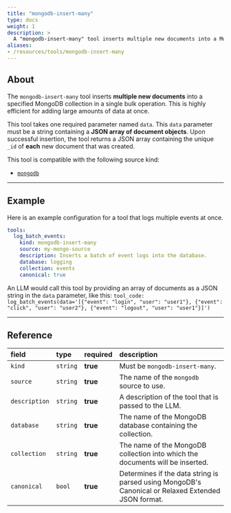 ```yaml
---
title: "mongodb-insert-many"
type: docs
weight: 1
description: > 
  A "mongodb-insert-many" tool inserts multiple new documents into a MongoDB collection.
aliases:
- /resources/tools/mongodb-insert-many
---
```


## About

The `mongodb-insert-many` tool inserts **multiple new documents** into a specified MongoDB collection in a single bulk operation. This is highly efficient for adding large amounts of data at once.

This tool takes one required parameter named `data`. This `data` parameter must be a string containing a **JSON array of document objects**. Upon successful insertion, the tool returns a JSON array containing the unique `_id` of **each** new document that was created.

This tool is compatible with the following source kind:

* [`mongodb`](../../sources/mongodb.md)

---

## Example

Here is an example configuration for a tool that logs multiple events at once.

```yaml
tools:
  log_batch_events:
    kind: mongodb-insert-many
    source: my-mongo-source
    description: Inserts a batch of event logs into the database.
    database: logging
    collection: events
    canonical: true
```

An LLM would call this tool by providing an array of documents as a JSON string in the `data` parameter, like this:
`tool_code: log_batch_events(data='[{"event": "login", "user": "user1"}, {"event": "click", "user": "user2"}, {"event": "logout", "user": "user1"}]')`

---

## Reference

| **field**     | **type** | **required** | **description**                                                                                    |
|:--------------|:---------|:-------------|:---------------------------------------------------------------------------------------------------|
| `kind`        | `string` | **true**     | Must be `mongodb-insert-many`.                                                                     |
| `source`      | `string` | **true**     | The name of the `mongodb` source to use.                                                           |
| `description` | `string` | **true**     | A description of the tool that is passed to the LLM.                                               |
| `database`    | `string` | **true**     | The name of the MongoDB database containing the collection.                                        |
| `collection`  | `string` | **true**     | The name of the MongoDB collection into which the documents will be inserted.                      |
| `canonical`   | `bool`   | **true**     | Determines if the data string is parsed using MongoDB's Canonical or Relaxed Extended JSON format. |
